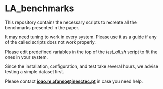 # LA_benchmarks

This repository contains the necessary scripts to recreate all the benchmarks presented in the paper.

It may need tuning to work in every system. Please use it as a guide if any of the called scripts does not work properly.

Please edit predefined variables in the top of the *test_all.sh* script to fit the ones in your system.

Since the installation, configuration, and test take several hours, we advise testing a simple dataset first.

Please contact **joao.m.afonso@inesctec.pt** in case you need help.
